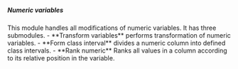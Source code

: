 <h5>Numeric variables</h5>
This module handles all modifications of numeric variables. It has three
submodules.
- **Transform variables** performs transformation of numeric variables.
- **Form class interval** divides a numeric column into defined class intervals.
- **Rank numeric** Ranks all values in a column according to its relative
position in the variable.
